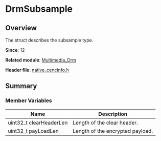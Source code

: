 # DrmSubsample

<!--Kit: AVCodec Kit-->
<!--Subsystem: Multimedia-->
<!--Owner: @zhanghongran-->
<!--Designer: @dpy2650--->
<!--Tester: @cyakee-->
<!--Adviser: @w_Machine_cc-->

## Overview

The struct describes the subsample type.

**Since**: 12

**Related module**: [Multimedia_Drm](capi-multimedia-drm.md)

**Header file**: [native_cencinfo.h](capi-native-cencinfo-h.md)

## Summary

### Member Variables

| Name| Description|
| -- | -- |
| uint32_t clearHeaderLen | Length of the clear header.|
| uint32_t payLoadLen | Length of the encrypted payload.|
